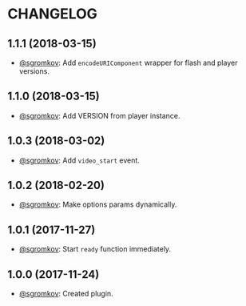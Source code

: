 # CHANGELOG

## 1.1.1 (2018-03-15)
* [@sgromkov](https://github.com/sgromkov/): Add `encodeURIComponent` wrapper for flash and player versions.

## 1.1.0 (2018-03-15)
* [@sgromkov](https://github.com/sgromkov/): Add VERSION from player instance.

## 1.0.3 (2018-03-02)
* [@sgromkov](https://github.com/sgromkov/): Add `video_start` event.

## 1.0.2 (2018-02-20)
* [@sgromkov](https://github.com/sgromkov/): Make options params dynamically.

## 1.0.1 (2017-11-27)
* [@sgromkov](https://github.com/sgromkov/): Start `ready` function immediately.

## 1.0.0 (2017-11-24)
* [@sgromkov](https://github.com/sgromkov/): Created plugin.
